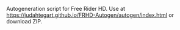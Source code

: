 Autogeneration script for Free Rider HD.
Use at https://judahtegart.github.io/FRHD-Autogen/autogen/index.html or download ZIP.
